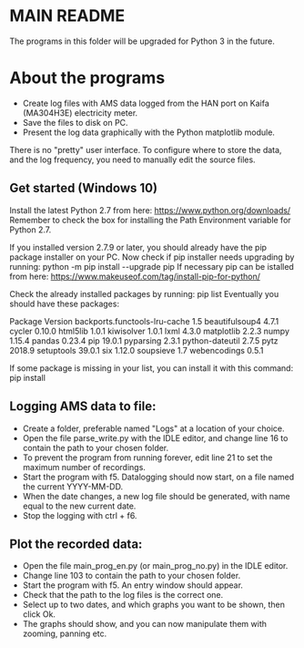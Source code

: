 # MAIN README

The programs in this folder will be upgraded for Python 3 in the future.

About the programs
==================
* Create log files with AMS data logged from the HAN port on Kaifa (MA304H3E) electricity meter.
* Save the files to disk on PC.
* Present the log data graphically with the Python matplotlib module.

There is no "pretty" user interface. To configure where to store the data, and the log frequency, you need to manually edit the source files.

Get started (Windows 10)
------------------------
Install the latest Python 2.7 from here: https://www.python.org/downloads/
Remember to check the box for installing the Path Environment variable for Python 2.7.

If you installed version 2.7.9 or later, you should already have the pip package installer on your PC.
Now check if pip installer needs upgrading by running: python -m pip install --upgrade pip
If necessary pip can be istalled from here: https://www.makeuseof.com/tag/install-pip-for-python/

Check the already installed packages by running: pip list
Eventually you should have these packages:

Package Version
backports.functools-lru-cache 1.5
beautifulsoup4 4.7.1
cycler 0.10.0
html5lib 1.0.1
kiwisolver 1.0.1
lxml 4.3.0
matplotlib 2.2.3
numpy 1.15.4
pandas 0.23.4
pip 19.0.1
pyparsing 2.3.1
python-dateutil 2.7.5
pytz 2018.9
setuptools 39.0.1
six 1.12.0
soupsieve 1.7
webencodings 0.5.1

If some package is missing in your list, you can install it with this command: pip install <package name>

Logging AMS data to file:
-------------------------
* Create a folder, preferable named "Logs" at a location of your choice.
* Open the file parse_write.py with the IDLE editor, and change line 16 to contain the path to your chosen folder.
* To prevent the program from running forever, edit line 21 to set the maximum number of recordings.
* Start the program with f5. Datalogging should now start, on a file named the current YYYY-MM-DD.
* When the date changes, a new log file should be generated, with name equal to the new current date.
* Stop the logging with ctrl + f6.

Plot the recorded data:
-----------------------
* Open the file main_prog_en.py (or main_prog_no.py) in the IDLE editor.
* Change line 103 to contain the path to your chosen folder.
* Start the program with f5. An entry window should appear.
* Check that the path to the log files is the correct one.
* Select up to two dates, and which graphs you want to be shown, then click Ok.
* The graphs should show, and you can now manipulate them with zooming, panning etc.
